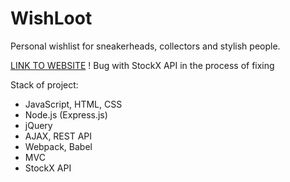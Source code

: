 # WishLoot
Personal wishlist for sneakerheads, collectors and stylish people.

[LINK TO WEBSITE]() ! Bug with StockX API in the process of fixing

Stack of project:
* JavaScript, HTML, CSS
* Node.js (Express.js)
* jQuery
* AJAX, REST API
* Webpack, Babel
* MVC
* StockX API 
